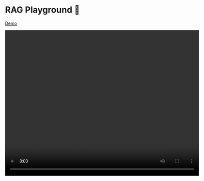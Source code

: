# RAG Playground 🛝

[Demo](https://github.com/Anteemony/RAG-Playground/assets/103512255/0d944420-e3e8-43cb-aad3-0a459d8d0318)

<video width="640" height="480" autoplay>
  <source src="../../../../_static/<RAG_playground>.mp4" type="video/mp4>
Your browser does not support the video tag.
</video>

RAG Playground is an application that allows you to interact with your PDF files using the Language Model of your choice.

## Introduction
Streamlit application that enables users to upload a pdf file and chat with an LLM for performing document analysis in a playground environment.
Compare the performance of LLMs across endpoint providers to find the best possible configuration for your speed, latency and cost requirements using the dynamic routing feature.
Play intuitively tuning the model hyperparameters as temperature, chunk size, chunk overlap or try the model with/without conversational capabilities.

You find more model/provider information in the [Unify benchmark interface](https://unify.ai/hub).

## Usage

1. Visit the application: [RAG Playground](https://unify-rag-playground.streamlit.app/)
2. Input your Unify APhttps://github.com/Anteemony/RAG-Playground/assets/103512255/0d944420-e3e8-43cb-aad3-0a459d8d0318I Key. If you don’t have one yet, log in to the [Unify Console](https://console.unify.ai/) to get yours.
3. Select the Model and endpoint provider of your choice from the drop-down menu. You can find both model and provider information in the benchmark interface.
4. Upload your document(s) and click the Submit button.
5. Enjoy the application!

## Repository and Local Deployment

The repository is located at [RAG Playground Repository](https://github.com/Anteemony/RAG-Playground).

To run the application locally, follow these steps:

1. Clone the repository to your local machine.
2. Set up your virtual environment and install the dependencies from `requirements.txt`:

```bash
python -m venv .venv
source .venv/bin/activate  # On Windows use `.venv\Scripts\activate`
pip install -r requirements.txt
```

3. Run rag_script.py from Streamlit module 

```bash
python -m streamlit run rag_script.py
```

## Contributors

| Name | GitHub Profile |
|------|----------------|
| Anthony Okonneh | [AO](https://github.com/Anteemony) |
| Oscar Arroyo Vega | [OscarAV](https://github.com/OscarArroyoVega) |
| Martin Oywa | [Martin Oywa](https://github.com/martinoywa) |
